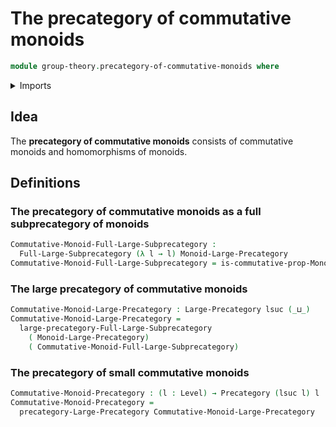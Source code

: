 # The precategory of commutative monoids

```agda
module group-theory.precategory-of-commutative-monoids where
```

<details><summary>Imports</summary>

```agda
open import category-theory.full-large-subprecategories
open import category-theory.large-precategories
open import category-theory.precategories

open import foundation.universe-levels

open import group-theory.commutative-monoids
open import group-theory.precategory-of-monoids
```

</details>

## Idea

The **precategory of commutative monoids** consists of commutative monoids and
homomorphisms of monoids.

## Definitions

### The precategory of commutative monoids as a full subprecategory of monoids

```agda
Commutative-Monoid-Full-Large-Subprecategory :
  Full-Large-Subprecategory (λ l → l) Monoid-Large-Precategory
Commutative-Monoid-Full-Large-Subprecategory = is-commutative-prop-Monoid
```

### The large precategory of commutative monoids

```agda
Commutative-Monoid-Large-Precategory : Large-Precategory lsuc (_⊔_)
Commutative-Monoid-Large-Precategory =
  large-precategory-Full-Large-Subprecategory
    ( Monoid-Large-Precategory)
    ( Commutative-Monoid-Full-Large-Subprecategory)
```

### The precategory of small commutative monoids

```agda
Commutative-Monoid-Precategory : (l : Level) → Precategory (lsuc l) l
Commutative-Monoid-Precategory =
  precategory-Large-Precategory Commutative-Monoid-Large-Precategory
```
